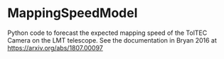 # MappingSpeedModel
Python code to forecast the expected mapping speed of the TolTEC Camera on the LMT telescope. See the documentation in Bryan 2016 at https://arxiv.org/abs/1807.00097
